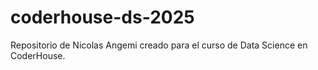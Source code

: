 # coderhouse-ds-2025
Repositorio de Nicolas Angemi creado para el curso de Data Science en CoderHouse.

